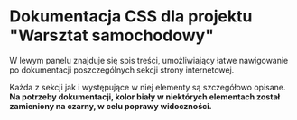 # Dokumentacja CSS dla projektu "Warsztat samochodowy"
W lewym panelu znajduje się spis treści, umożliwiający łatwe nawigowanie po dokumentacji poszczególnych sekcji strony internetowej.

Każda z sekcji jak i występujące w niej elementy są szczegółowo opisane.  
**Na potrzeby dokumentacji, kolor biały w niektórych elementach został zamieniony na czarny, w celu poprawy widoczności.**